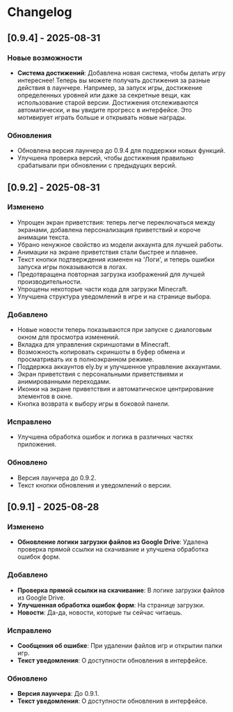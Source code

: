 # Changelog

## [0.9.4] - 2025-08-31

### Новые возможности
- **Система достижений**: Добавлена новая система, чтобы делать игру интереснее! Теперь вы можете получать достижения за разные действия в лаунчере. Например, за запуск игры, достижение определенных уровней или даже за секретные вещи, как использование старой версии. Достижения отслеживаются автоматически, и вы увидите прогресс в интерфейсе. Это мотивирует играть больше и открывать новые награды.

### Обновления
- Обновлена версия лаунчера до 0.9.4 для поддержки новых функций.
- Улучшена проверка версий, чтобы достижения правильно срабатывали при обновлении с предыдущих версий.

## [0.9.2] - 2025-08-31

### Изменено
- Упрощен экран приветствия: теперь легче переключаться между экранами, добавлена персонализация приветствий и короче анимации текста.
- Убрано ненужное свойство из модели аккаунта для лучшей работы.
- Анимации на экране приветствия стали быстрее и плавнее.
- Текст кнопки подтверждения изменен на 'Логи', и теперь ошибки запуска игры показываются в логах.
- Предотвращена повторная загрузка изображений для лучшей производительности.
- Упрощены некоторые части кода для загрузки Minecraft.
- Улучшена структура уведомлений в игре и на странице выбора.

### Добавлено
- Новые новости теперь показываются при запуске с диалоговым окном для просмотра изменений.
- Вкладка для управления скриншотами в Minecraft.
- Возможность копировать скриншоты в буфер обмена и просматривать их в полноэкранном режиме.
- Поддержка аккаунтов ely.by и улучшенное управление аккаунтами.
- Экран приветствия с персональными приветствиями и анимированными переходами.
- Иконки на экране приветствия и автоматическое центрирование элементов в окне.
- Кнопка возврата к выбору игры в боковой панели.

### Исправлено
- Улучшена обработка ошибок и логика в различных частях приложения.

### Обновлено
- Версия лаунчера до 0.9.2.
- Текст кнопки обновления и уведомлений о версии.

## [0.9.1] - 2025-08-28

### Изменено
- **Обновление логики загрузки файлов из Google Drive**: Удалена проверка прямой ссылки на скачивание и улучшена обработка ошибок форм.

### Добавлено
- **Проверка прямой ссылки на скачивание**: В логике загрузки файлов из Google Drive.
- **Улучшенная обработка ошибок форм**: На странице загрузки.
- **Новости**: Да-да, новости, которые ты сейчас читаешь.

### Исправлено
- **Сообщения об ошибке**: При удалении файлов игр и открытии папки игр.
- **Текст уведомления**: О доступности обновления в интерфейсе.

### Обновлено
- **Версия лаунчера**: До 0.9.1.
- **Текст уведомления**: О доступности обновления в интерфейсе.
